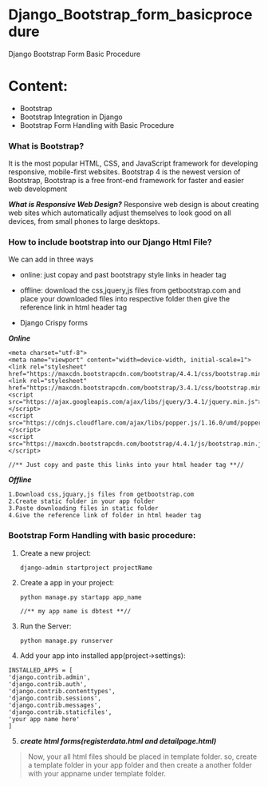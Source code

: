 # Django_Bootstrap_form_basicprocedure
Django Bootstrap Form Basic Procedure

# Content:
* Bootstrap
* Bootstrap Integration in Django
* Bootstrap Form Handling with Basic Procedure

### What is Bootstrap?
It is the most popular HTML, CSS, and JavaScript framework for developing responsive, mobile-first websites. Bootstrap 4 is the newest version of Bootstrap, Bootstrap is a free front-end framework for faster and easier web development

***What is Responsive Web Design?*** Responsive web design is about creating web sites which automatically adjust themselves to look good on all devices, from small phones to large desktops.

### How to include bootstrap into our Django Html File?
We can add in three ways

- online: just copay and past bootstrapy style links in header tag

- offline: download the css,jquery,js files from getbootstrap.com and place your downloaded files into respective folder then give the reference link in html header tag

- Django Crispy forms

***Online***

    <meta charset="utf-8">
    <meta name="viewport" content="width=device-width, initial-scale=1">
    <link rel="stylesheet" href="https://maxcdn.bootstrapcdn.com/bootstrap/4.4.1/css/bootstrap.min.css">
    <link rel="stylesheet" href="https://maxcdn.bootstrapcdn.com/bootstrap/3.4.1/css/bootstrap.min.css">
    <script src="https://ajax.googleapis.com/ajax/libs/jquery/3.4.1/jquery.min.js"></script>
    <script src="https://cdnjs.cloudflare.com/ajax/libs/popper.js/1.16.0/umd/popper.min.js"></script>
    <script src="https://maxcdn.bootstrapcdn.com/bootstrap/4.4.1/js/bootstrap.min.js"></script>
    
    //** Just copy and paste this links into your html header tag **//

***Offline***

    1.Download css,jquary,js files from getbootstrap.com
    2.Create static folder in your app folder 
    3.Paste downloading files in static folder
    4.Give the reference link of folder in html header tag
   
 ### Bootstrap Form Handling with basic procedure:
 
 1. Create a new project:
 
        django-admin startproject projectName
        
 2. Create a app in your project:
 
        python manage.py startapp app_name
        
        //** my app name is dbtest **//
        
  3. Run the Server:
  
	     python manage.py runserver
	     
  4. Add your app into installed app(project->settings):
  
    INSTALLED_APPS = [
    'django.contrib.admin',
    'django.contrib.auth',
    'django.contrib.contenttypes',
    'django.contrib.sessions',
    'django.contrib.messages',
    'django.contrib.staticfiles',
    'your app name here' 
    ]
    
  5. ***create html forms(registerdata.html and detailpage.html)***
            
   >Now, your all html files should be placed in template folder. so, create a template folder in your app folder and then                  create a another folder with your appname under template folder.
   
   
  
  
            
       
   



 
 
 
 
 
 
 
